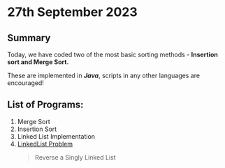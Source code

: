 # 27th September 2023

## Summary

Today, we have coded two of the most basic sorting methods - __Insertion sort and Merge Sort.__

These are implemented in __*Java*__, scripts in any other languages are encouraged!

## List of Programs:

1. Merge Sort
2. Insertion Sort
3. Linked List Implementation
4. [LinkedList Problem](https://practice.geeksforgeeks.org/problems/reverse-a-linked-list/1)
     > Reverse a Singly Linked List
